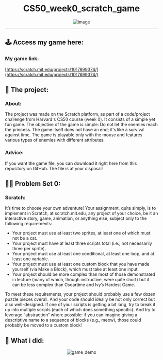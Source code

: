 <h1 align="center">CS50_week0_scratch_game</h1>

<div align="center">
  
  ![image](https://github.com/DevGustavus/CS50_week0_scratch_game/assets/103593279/aa749358-d0a1-4f28-8c14-ed72cc397676)
  
</div>

<hr>

## 🕹️ Access my game here:

### My game link:

[https://scratch.mit.edu/projects/1017699374/](https://scratch.mit.edu/projects/1017699374/)

## 📖 The project:

### About:

The project was made on the Scratch platform, as part of a code/project challenge from Harvard's CS50 course (week 0). It consists of a simple yet fun game. The objective of the game is simple: Do not let the enemies reach the princess. The game itself does not have an end; it's like a survival against time. The game is playable only with the mouse and features various types of enemies with different attributes.

### Advice:

If you want the game file, you can download it right here from this repository on GitHub. The file is at your disposal!

## 👨‍💻 Problem Set 0:

### Scratch:

It’s time to choose your own adventure! Your assignment, quite simply, is to implement in Scratch, at scratch.mit.edu, any project of your choice, be it an interactive story, game, animation, or anything else, subject only to the following requirements:

- Your project must use at least two sprites, at least one of which must not be a cat.
- Your project must have at least three scripts total (i.e., not necessarily three per sprite).
- Your project must use at least one conditional, at least one loop, and at least one variable.
- Your project must use at least one custom block that you have made yourself (via Make a Block), which must take at least one input.
- Your project should be more complex than most of those demonstrated in lecture (many of which, though instructive, were quite short) but it can be less complex than Oscartime and Ivy’s Hardest Game.

To meet these requirements, your project should probably use a few dozen puzzle pieces overall. And your code should ideally be not only correct but also well-designed. If one of your scripts is getting a bit long, try to break it up into multiple scripts (each of which does something specific). And try to leverage “abstraction” where possible: if you can imagine giving a descriptive name to a sequence of blocks (e.g., meow), those could probably be moved to a custom block!

## 🧐 What i did:

<div align="center">
  
  ![game_demo](https://github.com/DevGustavus/CS50_week0_scratch_game/assets/103593279/a324c0ce-4c81-44da-8bc0-73be8fb295a3)
  
</div>
